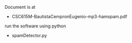 Document is at
- CSC615M-BautistaCempronEugenio-mp3-hamspam.pdf

run the software using python
- spamDetector.py
